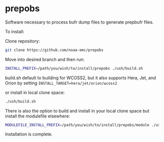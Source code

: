 # prepobs 
Software necessary to process bufr dump files to generate prepbufr files.

To install:

Clone repository:
```bash
git clone https://github.com/noaa-emc/prepobs
```

Move into desired branch and then run:

```bash
INSTALL_PREFIX=/path/you/wish/to/install/prepobs ./ush/build.sh
```

build.sh default to building for WCOSS2, but it also supports Hera, Jet, and Orion by setting `INSTALL_TARGET=hera/jet/orion/wcoss2`

or install in local clone space:

```bash
./ush/build.sh
```

There is also the option to build and install in your local clone space but install the modulefile elsewhere:
```bash
MODULEFILE_INSTALL_PREFIX=/path/you/wish/to/install/prepobs/module ./ush/build.sh
```
Installation is complete.
